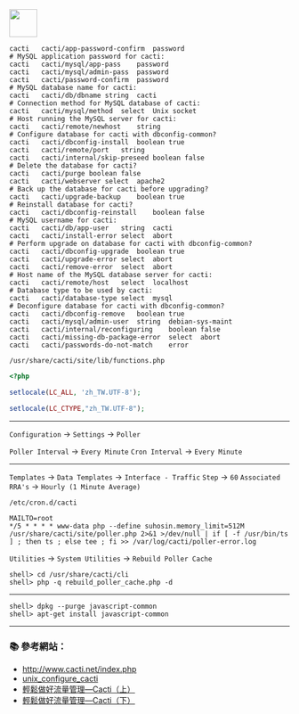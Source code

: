 <img src="http://i.imgur.com/HiXoTOy.png" width="50">

```
cacti	cacti/app-password-confirm	password	
# MySQL application password for cacti:
cacti	cacti/mysql/app-pass	password	
cacti	cacti/mysql/admin-pass	password	
cacti	cacti/password-confirm	password	
# MySQL database name for cacti:
cacti	cacti/db/dbname	string	cacti
# Connection method for MySQL database of cacti:
cacti	cacti/mysql/method	select	Unix socket
# Host running the MySQL server for cacti:
cacti	cacti/remote/newhost	string	
# Configure database for cacti with dbconfig-common?
cacti	cacti/dbconfig-install	boolean	true
cacti	cacti/remote/port	string	
cacti	cacti/internal/skip-preseed	boolean	false
# Delete the database for cacti?
cacti	cacti/purge	boolean	false
cacti	cacti/webserver	select	apache2
# Back up the database for cacti before upgrading?
cacti	cacti/upgrade-backup	boolean	true
# Reinstall database for cacti?
cacti	cacti/dbconfig-reinstall	boolean	false
# MySQL username for cacti:
cacti	cacti/db/app-user	string	cacti
cacti	cacti/install-error	select	abort
# Perform upgrade on database for cacti with dbconfig-common?
cacti	cacti/dbconfig-upgrade	boolean	true
cacti	cacti/upgrade-error	select	abort
cacti	cacti/remove-error	select	abort
# Host name of the MySQL database server for cacti:
cacti	cacti/remote/host	select	localhost
# Database type to be used by cacti:
cacti	cacti/database-type	select	mysql
# Deconfigure database for cacti with dbconfig-common?
cacti	cacti/dbconfig-remove	boolean	true
cacti	cacti/mysql/admin-user	string	debian-sys-maint
cacti	cacti/internal/reconfiguring	boolean	false
cacti	cacti/missing-db-package-error	select	abort
cacti	cacti/passwords-do-not-match	error	
```

`/usr/share/cacti/site/lib/functions.php`

```php
<?php

setlocale(LC_ALL, 'zh_TW.UTF-8');

setlocale(LC_CTYPE,"zh_TW.UTF-8");
```

---

`Configuration` → `Settings` → `Poller`

`Poller Interval` → `Every Minute`
`Cron Interval` → `Every Minute`

---

`Templates` → `Data Templates` → `Interface - Traffic`
`Step` → `60`
`Associated RRA's` → `Hourly (1 Minute Average)`

`/etc/cron.d/cacti`

```
MAILTO=root
*/5 * * * * www-data php --define suhosin.memory_limit=512M /usr/share/cacti/site/poller.php 2>&1 >/dev/null | if [ -f /usr/bin/ts ] ; then ts ; else tee ; fi >> /var/log/cacti/poller-error.log
```

`Utilities` → `System Utilities` → `Rebuild Poller Cache`

```console
shell> cd /usr/share/cacti/cli
shell> php -q rebuild_poller_cache.php -d
```

---

```console
shell> dpkg --purge javascript-common
shell> apt-get install javascript-common
```


----------
### :books: 參考網站：
- http://www.cacti.net/index.php
- [unix_configure_cacti](http://www.cacti.net/downloads/docs/html/unix_configure_cacti.html)
- [輕鬆做好流量管理—Cacti（上）](http://www.netadmin.com.tw/article_content.aspx?sn=1212060003)
- [輕鬆做好流量管理—Cacti（下）](http://www.netadmin.com.tw/article_content.aspx?sn=1301020001)

